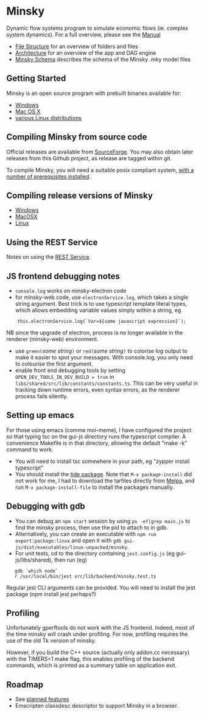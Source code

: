 # Minsky

Dynamic flow systems program to simulate economic flows (ie. complex system dynamics).
For a full overview, please see the [Manual](http://minsky.sf.net/manual/minsky.html)

- [File Structure](File%20structure.md) for an overview of folders and files
- [Architecture](Architecture.md) for an overview of the app and DAG engine
- [Minsky Schema](githubdocs/schema.md) describes the schema of the Minsky .mky model files

## Getting Started

Minsky is an open source program with prebuilt binaries available for:
- [Windows](https://sourceforge.net/projects/minsky/files/Windows%20Binaries/)
- [Mac OS X](https://sourceforge.net/projects/minsky/files/Mac%20Binaries/)
- [various Linux distributions](https://build.opensuse.org/package/show/home:hpcoder1/minsky)

## Compiling Minsky from source code

Official releases are available from [SourceForge](https://sourceforge.net/projects/minsky/files/Sources/). You may also obtain later releases from this Github project, as release are tagged within git.

To compile Minsky, you will need a suitable posix compliant system, [with a number of prerequisites installed](Compiling.md).

## Compiling release versions of Minsky

- [Windows](githubdocs/WindowsRelease.md)
- [MacOSX](githubdocs/MacRelease.md)
- [Linux](githubdocs/LinuxRelease.md)

## Using the REST Service

Notes on using the [REST Service](RESTService.md).

## JS frontend debugging notes

- `console.log` works on minsky-electron code
- for minsky-web code, use `electronService.log`, which takes a single string argument. Best trick is to use typescript template literal types, which allows embedding variable values simply within a string, eg
~~~
    this.electronService.log(`Var=${some javascript expression}`);
~~~
NB since the upgrade of electron, process is no longer available in the renderer (minsky-web) environment.
- use `green(`*some string*`)` or `red(`*some string*`)` to colorise log output to make it easier to spot your messages. With console.log, you only need to colourise the first argument.
- enable front end debugging tools by setting `OPEN_DEV_TOOLS_IN_DEV_BUILD = true` in `libs/shared/src/lib/constants/constants.ts`. This can be very useful in tracking down runtime errors, even syntax errors, as the renderer process fails silently.

## Setting up emacs

For those using emacs (comme moi-meme), I have configured the project so that typing tsc on the gui-js directory runs the typescript compiler. A convenience Makefile is in that directory, allowing the default "make -k" command to work.

- You will need to install tsc somewhere in your path, eg "zypper install typescript"
- You should install the [tide package](https://github.com/ananthakumaran/tide/). Note that `M-x package-install` did not work for me, I had to download the tarfiles directly from [Melpa](https://melpa.org/), and run `M-x package-install-file` to install the packages manually.

## Debugging with gdb

- You can debug an `npm start` session by using `ps -ef|grep main.js` to find the minsky process, then use the pid to attach to in gdb.
- Alternatively, you can create an executable with `npm run export:package:linux` and open it with `gdb gui-js/dist/executables/linux-unpacked/minsky`.
- For unit tests, cd to the directory containing `jest.config.js` (eg gui-js/libs/shared), then run (eg)
~~~~
   gdb `which node`
   r /usr/local/bin/jest src/lib/backend/minsky.test.ts
~~~~
Regular jest CLI arguments can be provided. You will need to install the jest package (npm install jest perhaps?)

## Profiling

Unfortunately gperftools do not work with the JS frontend. Indeed, most of the time minsky will crash under profiling. For now, profiling requires the use of the old Tk version of minsky.

However, if you build the C++ source (actually only addon.cc necessary) with the TIMERS=1 make flag, this enables profiling of the backend commands, which is printed as a summary table on application exit.

## Roadmap

- See [planned features](https://sourceforge.net/p/minsky/features/)
- Emscripten classdesc descriptor to support Minsky in a browser.

